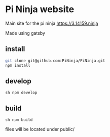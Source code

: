 # Pi Ninja website

Main site for the pi ninja https://3.14159.ninja

Made using gatsby

## install

```sh
git clone git@github.com:PiNinja/PiNinja.git
npm install
```

## develop

`sh
npm develop
`

## build

`sh
npm build
`

files will be located under public/
